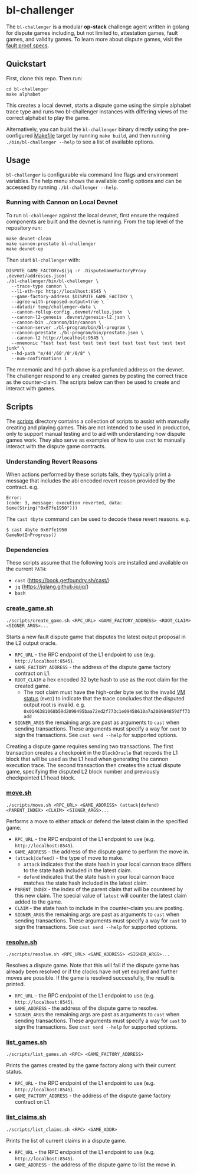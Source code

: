 # bl-challenger

The `bl-challenger` is a modular **op-stack** challenge agent
written in golang for dispute games including, but not limited to, attestation games, fault
games, and validity games. To learn more about dispute games, visit the
[fault proof specs](../specs/fault-proof.md).

## Quickstart

First, clone this repo. Then run:

```shell
cd bl-challenger
make alphabet
```

This creates a local devnet, starts a dispute game using the simple alphabet trace type and runs two bl-challenger
instances with differing views of the correct alphabet to play the game.

Alternatively, you can build the `bl-challenger` binary directly using the pre-configured
[Makefile](./Makefile) target by running `make build`, and then running `./bin/bl-challenger --help`
to see a list of available options.

## Usage

`bl-challenger` is configurable via command line flags and environment variables. The help menu
shows the available config options and can be accessed by running `./bl-challenger --help`.

### Running with Cannon on Local Devnet

To run `bl-challenger` against the local devnet, first ensure the required components are built and the devnet is running.
From the top level of the repository run:

```shell
make devnet-clean
make cannon-prestate bl-challenger
make devnet-up
```

Then start `bl-challenger` with:
```shell
DISPUTE_GAME_FACTORY=$(jq -r .DisputeGameFactoryProxy .devnet/addresses.json)
./bl-challenger/bin/bl-challenger \
  --trace-type cannon \
  --l1-eth-rpc http://localhost:8545 \
  --game-factory-address $DISPUTE_GAME_FACTORY \
  --agree-with-proposed-output=true \
  --datadir temp/challenger-data \
  --cannon-rollup-config .devnet/rollup.json  \
  --cannon-l2-genesis .devnet/genesis-l2.json \
  --cannon-bin ./cannon/bin/cannon \
  --cannon-server ./bl-program/bin/bl-program \
  --cannon-prestate ./bl-program/bin/prestate.json \
  --cannon-l2 http://localhost:9545 \
  --mnemonic "test test test test test test test test test test test junk" \
  --hd-path "m/44'/60'/0'/0/8" \
  --num-confirmations 1
```

The mnemonic and hd-path above is a prefunded address on the devnet. The challenger respond to any created games by
posting the correct trace as the counter-claim. The scripts below can then be used to create and interact with games.

## Scripts

The [scripts](scripts) directory contains a collection of scripts to assist with manually creating and playing games.
This are not intended to be used in production, only to support manual testing and to aid with understanding how
dispute games work. They also serve as examples of how to use `cast` to manually interact with the dispute game
contracts.

### Understanding Revert Reasons

When actions performed by these scripts fails, they typically print a message that includes the
abi encoded revert reason provided by the contract. e.g.

```
Error:
(code: 3, message: execution reverted, data: Some(String("0x67fe1950")))
```

The `cast 4byte` command can be used to decode these revert reasons. e.g.

```shell
$ cast 4byte 0x67fe1950
GameNotInProgress()
```

### Dependencies

These scripts assume that the following tools are installed and available on the current `PATH`:

* `cast` (https://book.getfoundry.sh/cast/)
* `jq` (https://jqlang.github.io/jq/)
* `bash`

### [create_game.sh](scripts/create_game.sh)

```shell
./scripts/create_game.sh <RPC_URL> <GAME_FACTORY_ADDRESS> <ROOT_CLAIM> <SIGNER_ARGS>...
```

Starts a new fault dispute game that disputes the latest output proposal in the L2 output oracle.

* `RPC_URL` - the RPC endpoint of the L1 endpoint to use (e.g. `http://localhost:8545`).
* `GAME_FACTORY_ADDRESS` - the address of the dispute game factory contract on L1.
* `ROOT_CLAIM` a hex encoded 32 byte hash to use as the root claim for the created game.
    * The root claim must have the high-order byte set to the
      invalid [VM status](../specs/cannon-fault-proof-vm.md#state-hash) (`0x01`) to indicate that the trace concludes
      that the disputed output root is invalid.
      e.g. `0x0146381068b59d2098495baa72ed2f773c1e09458610a7a208984859dff73add`
* `SIGNER_ARGS` the remaining args are past as arguments to `cast` when sending transactions.
  These arguments must specify a way for `cast` to sign the transactions.
  See `cast send --help` for supported options.

Creating a dispute game requires sending two transactions. The first transaction creates a
checkpoint in the `BlockOracle` that records the L1 block that will be used as the L1 head
when generating the cannon execution trace. The second transaction then creates the actual
dispute game, specifying the disputed L2 block number and previously checkpointed L1 head block.

### [move.sh](scripts/move.sh)

```shell
./scripts/move.sh <RPC_URL> <GAME_ADDRESS> (attack|defend) <PARENT_INDEX> <CLAIM> <SIGNER_ARGS>...
```

Performs a move to either attack or defend the latest claim in the specified game.

* `RPC_URL` - the RPC endpoint of the L1 endpoint to use (e.g. `http://localhost:8545`).
* `GAME_ADDRESS` - the address of the dispute game to perform the move in.
* `(attack|defend)` - the type of move to make.
  * `attack` indicates that the state hash in your local cannon trace differs to the state
    hash included in the latest claim.
  * `defend` indicates that the state hash in your local cannon trace matches the state hash
    included in the latest claim.
* `PARENT_INDEX` - the index of the parent claim that will be countered by this new claim.
  The special value of `latest` will counter the latest claim added to the game.
* `CLAIM` - the state hash to include in the counter-claim you are posting.
* `SIGNER_ARGS` the remaining args are past as arguments to `cast` when sending transactions.
  These arguments must specify a way for `cast` to sign the transactions.
  See `cast send --help` for supported options.

### [resolve.sh](scripts/resolve.sh)

```shell
./scripts/resolve.sh <RPC_URL> <GAME_ADDRESS> <SIGNER_ARGS>...
```

Resolves a dispute game. Note that this will fail if the dispute game has already been resolved
or if the clocks have not yet expired and further moves are possible.
If the game is resolved successfully, the result is printed.

* `RPC_URL` - the RPC endpoint of the L1 endpoint to use (e.g. `http://localhost:8545`).
* `GAME_ADDRESS` - the address of the dispute game to resolve.
* `SIGNER_ARGS` the remaining args are past as arguments to `cast` when sending transactions.
  These arguments must specify a way for `cast` to sign the transactions.
  See `cast send --help` for supported options.

### [list_games.sh](scripts/list_games.sh)

```shell
./scripts/list_games.sh <RPC> <GAME_FACTORY_ADDRESS>
```

Prints the games created by the game factory along with their current status.

* `RPC_URL` - the RPC endpoint of the L1 endpoint to use (e.g. `http://localhost:8545`).
* `GAME_FACTORY_ADDRESS` - the address of the dispute game factory contract on L1.

### [list_claims.sh](scripts/list_claims.sh)

```shell
./scripts/list_claims.sh <RPC> <GAME_ADDR>
```

Prints the list of current claims in a dispute game.

* `RPC_URL` - the RPC endpoint of the L1 endpoint to use (e.g. `http://localhost:8545`).
* `GAME_ADDRESS` - the address of the dispute game to list the move in.
